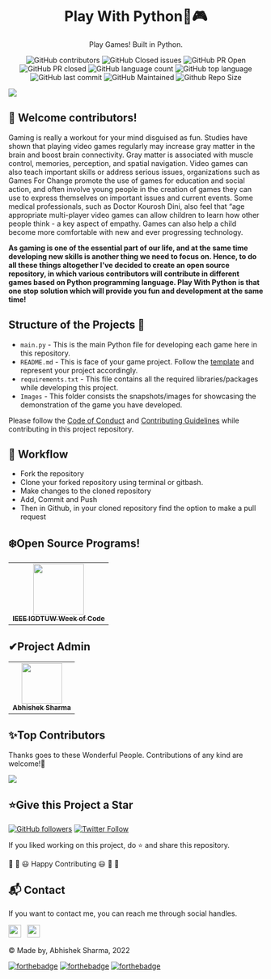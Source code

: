 <div align="center">
  <h1>Play With Python🎲🎮</h1>
  <p> Play Games! Built in Python. </p>
</div>

<div align="center">

![GitHub contributors](https://img.shields.io/github/contributors/abhisheks008/Play-With-Python?style=for-the-badge&color=blue)
![GitHub Closed issues](https://img.shields.io/github/issues-closed-raw/abhisheks008/Play-With-Python?style=for-the-badge&color=brightgreen)
![GitHub PR Open](https://img.shields.io/github/issues-pr/abhisheks008/Play-With-Python?style=for-the-badge&color=aqua)
![GitHub PR closed](https://img.shields.io/github/issues-pr-closed-raw/abhisheks008/Play-With-Python?style=for-the-badge&color=blue)
![GitHub language count](https://img.shields.io/github/languages/count/abhisheks008/Play-With-Python?style=for-the-badge&color=brightgreen)
![GitHub top language](https://img.shields.io/github/languages/top/abhisheks008/Play-With-Python?style=for-the-badge&color=aqua)
![GitHub last commit](https://img.shields.io/github/last-commit/abhisheks008/Play-With-Python?style=for-the-badge&color=blue)
![GitHub Maintained](https://img.shields.io/badge/Maintained%3F-yes-brightgreen.svg?style=for-the-badge)
![Github Repo Size](https://img.shields.io/github/repo-size/abhisheks008/Play-With-Python?style=for-the-badge&color=aqua)

</div>

<img src="https://github.com/abhisheks008/Play-With-Python/blob/main/Assets/Navy%20%26%20Yellow%20Modern%20Business%20Facebook%20Cover.png">

## 🔴 Welcome contributors!
Gaming is really a workout for your mind disguised as fun. Studies have shown that playing video games regularly may increase gray matter in the brain and boost brain connectivity. Gray matter is associated with muscle control, memories, perception, and spatial navigation. Video games can also teach important skills or address serious issues, organizations such as Games For Change promote the use of games for education and social action, and often involve young people in the creation of games they can use to express themselves on important issues and current events. Some medical professionals, such as Doctor Kourosh Dini, also feel that “age appropriate multi-player video games can allow children to learn how other people think - a key aspect of empathy. Games can also help a child become more comfortable with new and ever progressing technology.
</br>

**As gaming is one of the essential part of our life, and at the same time developing new skills is another thing we need to focus on. Hence, to do all these things altogether I've decided to create an open source repository, in which various contributors will contribute in different games based on Python programming language. Play With Python is that one stop solution which will provide you fun and development at the same time!**


## Structure of the Projects 📝
- `main.py` - This is the main Python file for developing each game here in this repository.
- `README.md` - This is face of your game project. Follow the [template](https://github.com/abhisheks008/Play-With-Python/blob/main/.github/readme_template.md) and represent your project accordingly.
- `requirements.txt` - This file contains all the required libraries/packages while developing this project.
- `Images` - This folder consists the snapshots/images for showcasing the demonstration of the game you have developed.

Please follow the [Code of Conduct](https://github.com/abhisheks008/Play-With-Python/blob/main/Code_of_conduct.md) and [Contributing Guidelines](https://github.com/abhisheks008/Play-With-Python/blob/main/CONTRIBUTING.md) while contributing in this project repository.


## 🧮 Workflow
- Fork the repository
- Clone your forked repository using terminal or gitbash.
- Make changes to the cloned repository
- Add, Commit and Push
- Then in Github, in your cloned repository find the option to make a pull request


## ❄️Open Source Programs!
<table>
<tr>
 <td align="center">
<a href="https://linktr.ee/ieee_igdtuw"><img src="https://media-exp1.licdn.com/dms/image/C510BAQFkiMnZdSk7UQ/company-logo_200_200/0/1550238156175?e=1675900800&v=beta&t=nqzDjqYuKHqNqagVusmoJeSTzhsYY6-QUy970s7rWlU" width=100px height=100px /><br /><sub><b>IEEE IGDTUW Week of Code</b></sub></a>
 </td>
</tr>
</table>


<h2>✔Project Admin</h2>

<table>
  <tr>
<td align="center"><a href="https://github.com/abhisheks008"><img src="https://avatars.githubusercontent.com/u/68724349?v=4" width="80px;" alt=""/><br /><sub><b>Abhishek Sharma</b></sub></a></td>
  </tr>
</table>

<h2>✨Top Contributors</h2>   

Thanks goes to these Wonderful People. Contributions of any kind are welcome!🚀 

<!-- ALL-CONTRIBUTORS-LIST:START - Do not remove or modify this section -->
<!-- prettier-ignore-start -->
<!-- markdownlint-disable -->

<a href="https://github.com/abhisheks008/Play-With-Python/graphs/contributors">
  <img src="https://contrib.rocks/image?repo=abhisheks008/Play-With-Python" />
</a>

<!-- markdownlint-enable -->
<!-- prettier-ignore-end -->
<!-- ALL-CONTRIBUTORS-LIST:END -->




<h2>⭐Give this Project a Star</h2>

[![GitHub followers](https://img.shields.io/github/followers/abhisheks008.svg?label=Follow%20@abhisheks008&style=social)](https://github.com/abhisheks008/)  [![Twitter Follow](https://img.shields.io/twitter/follow/abhishek_py3?style=social)](https://twitter.com/abhishek_py3)

If you liked working on this project, do ⭐ and share this repository.

🎉 🎊 😃 Happy Contributing 😃 🎊 🎉

<h2>📬 Contact</h2>

If you want to contact me, you can reach me through social handles.

<a href="https://twitter.com/abhishek_py3"><img src="https://seeklogo.com/images/T/twitter-icon-circle-blue-logo-0902F48837-seeklogo.com.png" width="25"></img></a>&nbsp;&nbsp; <a href="https://www.linkedin.com/in/abhishek-sharma-aa06a9183/"><img src="https://www.felberpr.com/wp-content/uploads/linkedin-logo.png" width="25"></img></a>


© Made by, Abhishek Sharma, 2022


[![forthebadge](https://forthebadge.com/images/badges/built-with-love.svg)](https://forthebadge.com) [![forthebadge](https://forthebadge.com/images/badges/built-by-developers.svg)](https://forthebadge.com) [![forthebadge](https://forthebadge.com/images/badges/built-with-swag.svg)](https://forthebadge.com) 
